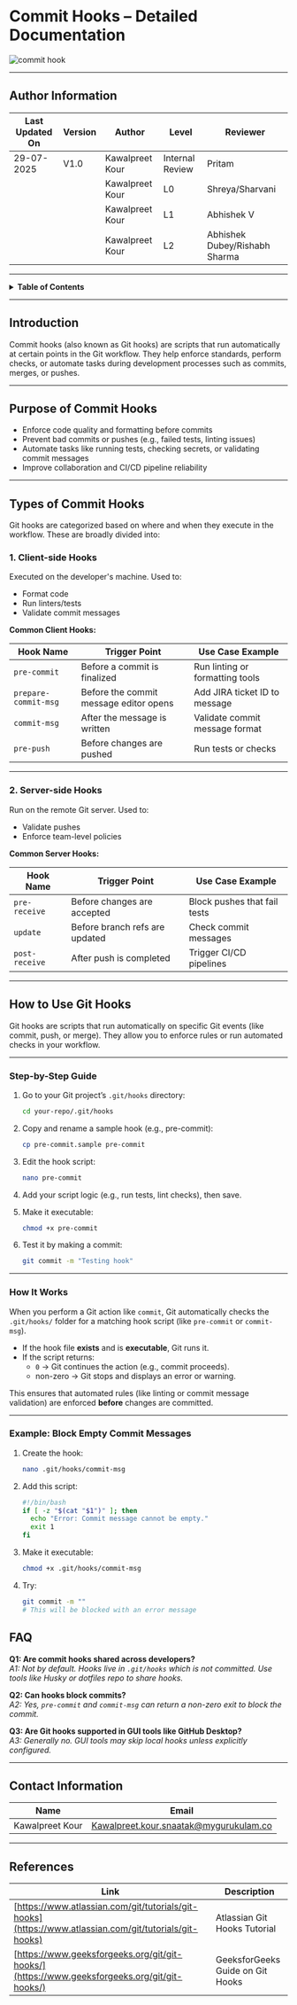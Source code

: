 # Commit Hooks – Detailed Documentation

![commit hook](https://github.com/user-attachments/assets/72fb696e-b86f-4744-9cfe-cfb31ebb0f97)

---

## Author Information
| Last Updated On | Version | Author           | Level           | Reviewer               |
|-----------------|---------|------------------|-----------------|------------------------|
| 29-07-2025      | V1.0    | Kawalpreet Kour  | Internal Review | Pritam                 |
|                 |         | Kawalpreet Kour  | L0              | Shreya/Sharvani        |
|                 |         | Kawalpreet Kour  | L1              | Abhishek V             |
|                 |         | Kawalpreet Kour  | L2              | Abhishek Dubey/Rishabh Sharma |

---

<details>
  <summary><strong>Table of Contents</strong></summary>

- [Introduction](#introduction)  
- [Purpose of Commit Hooks](#purpose-of-commit-hooks)  
- [Types of Commit Hooks](#types-of-commit-hooks)  
  - [Client-side Hooks](#1-client-side-hooks)  
  - [Server-side Hooks](#2-server-side-hooks)  
- [How to Use Git Hooks](#how-to-use-git-hooks)  
- [FAQ](#faq)  
- [Contact Information](#contact-information)  
- [References](#references)  

</details>

---

## Introduction

Commit hooks (also known as Git hooks) are scripts that run automatically at certain points in the Git workflow. They help enforce standards, perform checks, or automate tasks during development processes such as commits, merges, or pushes.

---

## Purpose of Commit Hooks

- Enforce code quality and formatting before commits  
- Prevent bad commits or pushes (e.g., failed tests, linting issues)  
- Automate tasks like running tests, checking secrets, or validating commit messages  
- Improve collaboration and CI/CD pipeline reliability  

---

## Types of Commit Hooks

Git hooks are categorized based on where and when they execute in the workflow. These are broadly divided into:

### 1. Client-side Hooks
Executed on the developer's machine. Used to:

- Format code  
- Run linters/tests  
- Validate commit messages  

**Common Client Hooks:**

| Hook Name            | Trigger Point                        | Use Case Example                          |
|----------------------|--------------------------------------|-------------------------------------------|
| `pre-commit`         | Before a commit is finalized         | Run linting or formatting tools           |
| `prepare-commit-msg` | Before the commit message editor opens | Add JIRA ticket ID to message          |
| `commit-msg`         | After the message is written         | Validate commit message format            |
| `pre-push`           | Before changes are pushed            | Run tests or checks                       |

---

### 2. Server-side Hooks
Run on the remote Git server. Used to:

- Validate pushes  
- Enforce team-level policies  

**Common Server Hooks:**

| Hook Name      | Trigger Point                   | Use Case Example                            |
|----------------|----------------------------------|---------------------------------------------|
| `pre-receive`  | Before changes are accepted      | Block pushes that fail tests                |
| `update`       | Before branch refs are updated   | Check commit messages                       |
| `post-receive` | After push is completed          | Trigger CI/CD pipelines                     |

---

## How to Use Git Hooks

Git hooks are scripts that run automatically on specific Git events (like commit, push, or merge). They allow you to enforce rules or run automated checks in your workflow.

---

### Step-by-Step Guide

1. Go to your Git project’s `.git/hooks` directory:
   ```bash
   cd your-repo/.git/hooks
   ```

2. Copy and rename a sample hook (e.g., pre-commit):
   ```bash
   cp pre-commit.sample pre-commit
   ```

3. Edit the hook script:
   ```bash
   nano pre-commit
   ```

4. Add your script logic (e.g., run tests, lint checks), then save.

5. Make it executable:
   ```bash
   chmod +x pre-commit
   ```

6. Test it by making a commit:
   ```bash
   git commit -m "Testing hook"
   ```

---

### How It Works

When you perform a Git action like `commit`, Git automatically checks the `.git/hooks/` folder for a matching hook script (like `pre-commit` or `commit-msg`).

- If the hook file **exists** and is **executable**, Git runs it.
- If the script returns:
  - `0` → Git continues the action (e.g., commit proceeds).
  - non-zero → Git stops and displays an error or warning.

This ensures that automated rules (like linting or commit message validation) are enforced **before** changes are committed.

---

### Example: Block Empty Commit Messages

1. Create the hook:
   ```bash
   nano .git/hooks/commit-msg
   ```

2. Add this script:
   ```bash
   #!/bin/bash
   if [ -z "$(cat "$1")" ]; then
     echo "Error: Commit message cannot be empty."
     exit 1
   fi
   ```

3. Make it executable:
   ```bash
   chmod +x .git/hooks/commit-msg
   ```

4. Try:
   ```bash
   git commit -m ""
   # This will be blocked with an error message
   ```


## FAQ

**Q1: Are commit hooks shared across developers?**  
*A1: Not by default. Hooks live in `.git/hooks` which is not committed. Use tools like Husky or dotfiles repo to share hooks.*

**Q2: Can hooks block commits?**  
*A2: Yes, `pre-commit` and `commit-msg` can return a non-zero exit to block the commit.*

**Q3: Are Git hooks supported in GUI tools like GitHub Desktop?**  
*A3: Generally no. GUI tools may skip local hooks unless explicitly configured.*

---

## Contact Information

| Name             | Email                                         |
|------------------|-----------------------------------------------|
| Kawalpreet Kour  | Kawalpreet.kour.snaatak@mygurukulam.co        |

---

## References

| Link                                                                                                           | Description                                      |
|----------------------------------------------------------------------------------------------------------------|--------------------------------------------------|
| [https://www.atlassian.com/git/tutorials/git-hooks](https://www.atlassian.com/git/tutorials/git-hooks)         | Atlassian Git Hooks Tutorial                     |
| [https://www.geeksforgeeks.org/git/git-hooks/](https://www.geeksforgeeks.org/git/git-hooks/)                   | GeeksforGeeks Guide on Git Hooks                |
